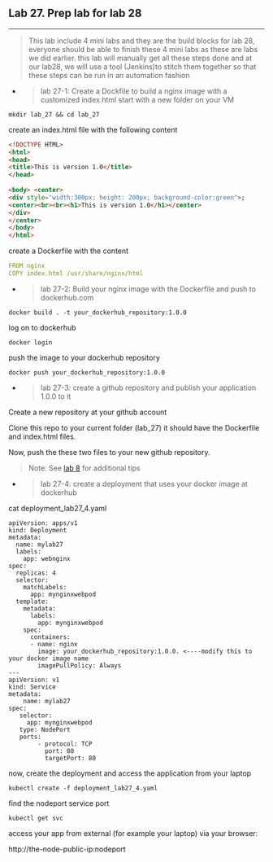 ## Lab 27. Prep lab for lab 28
___
> This lab include 4 mini labs and they are the build blocks for lab 28, everyone should be able to finish these 4 mini labs as these are labs we did earlier. this lab will manually get all these steps done and at our lab28, we will use a tool (Jenkins)to stitch them together so that these steps can be run in an automation fashion


* >lab 27-1: Create a Dockfile to build a nginx image with a customized index.html
start with a new folder on your VM
```
mkdir lab_27 && cd lab_27
```
create an index.html file with the following content
```html
<!DOCTYPE HTML> 
<html> 
<head> 
<title>This is version 1.0</title> 
</head> 
 
<body> <center>
<div style="width:300px; height: 200px; background-color:green">;
<center><br><br><h1>This is version 1.0</h1></center>
</div> 
</center>
</body> 
</html> 
```
create a Dockerfile with the content
```yaml
FROM nginx
COPY index.html /usr/share/nginx/html
```

* >lab 27-2: Build your nginx image with the Dockerfile and push to dockerhub.com

```
docker build . -t your_dockerhub_repository:1.0.0
```
log on to dockerhub

```
docker login
```
push the image to your dockerhub repository

```
docker push your_dockerhub_repository:1.0.0
```

* >lab 27-3: create a github repository and publish your application 1.0.0 to it

Create a new repository at your github account

Clone this repo to your current folder (lab_27) it should have the Dockerfile and index.html files.

Now, push the these two files to your new github repository.  

> Note: See [lab 8](https://github.com/alexchenuw/devopslabs/tree/main/Lab-8) for additional tips

* >lab 27-4: create a deployment that uses your docker image at dockerhub

cat deployment_lab27_4.yaml

```shell
apiVersion: apps/v1
kind: Deployment
metadata:
  name: mylab27
  labels:
    app: webnginx
spec:
  replicas: 4
  selector:
    matchLabels:
      app: mynginxwebpod
  template:
    metadata:
      labels:
        app: mynginxwebpod
    spec:
      containers:
      - name: nginx
        image: your_dockerhub_repository:1.0.0. <----modify this to your docker image name
        imagePullPolicy: Always 
---
apiVersion: v1 
kind: Service 
metadata: 
    name: mylab27 
spec: 
   selector: 
     app: mynginxwebpod 
   type: NodePort
   ports: 
        - protocol: TCP 
          port: 80 
          targetPort: 80 
```

now, create the deployment and access the application from your laptop

```
kubectl create -f deployment_lab27_4.yaml
```
find the nodeport service port
```
kubectl get svc
```
access your app from external (for example your laptop) via your browser:

http://the-node-public-ip:nodeport





